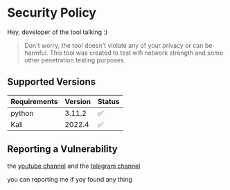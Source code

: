 # Security Policy
Hey, developer of the tool talking :) 
> Don't worry, the tool doesn't violate any of your privacy or can be harmful. This tool was created to test wifi network strength and some other penetration testing purposes.

## Supported Versions

| Requirements   | Version            | Status             |
| -------------- | ------------------ | ------------------ |
| python         | 3.11.2             | :white_check_mark: |
| Kali           | 2022.4             | :white_check_mark: |



## Reporting a Vulnerability

the <a href="https://www.youtube.com/@eblis-tools">youtube channel</a> and the
<a href="https://t.me/EBLISTOOLScommunity">telegram channel</a>
<p>you can reporting me if yoy found any thing</p>
